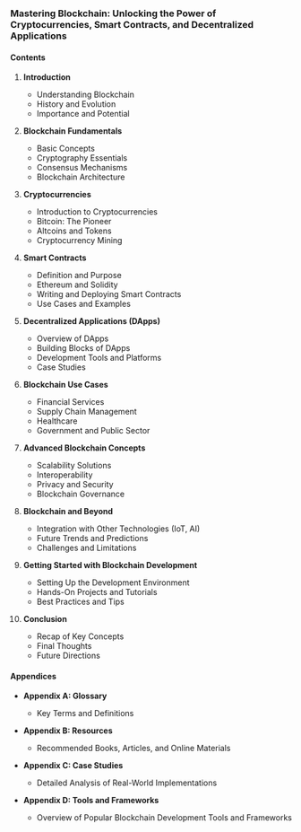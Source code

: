 ### Mastering Blockchain: Unlocking the Power of Cryptocurrencies, Smart Contracts, and Decentralized Applications

#### Contents

1. **Introduction**
   - Understanding Blockchain
   - History and Evolution
   - Importance and Potential

2. **Blockchain Fundamentals**
   - Basic Concepts
   - Cryptography Essentials
   - Consensus Mechanisms
   - Blockchain Architecture

3. **Cryptocurrencies**
   - Introduction to Cryptocurrencies
   - Bitcoin: The Pioneer
   - Altcoins and Tokens
   - Cryptocurrency Mining

4. **Smart Contracts**
   - Definition and Purpose
   - Ethereum and Solidity
   - Writing and Deploying Smart Contracts
   - Use Cases and Examples

5. **Decentralized Applications (DApps)**
   - Overview of DApps
   - Building Blocks of DApps
   - Development Tools and Platforms
   - Case Studies

6. **Blockchain Use Cases**
   - Financial Services
   - Supply Chain Management
   - Healthcare
   - Government and Public Sector

7. **Advanced Blockchain Concepts**
   - Scalability Solutions
   - Interoperability
   - Privacy and Security
   - Blockchain Governance

8. **Blockchain and Beyond**
   - Integration with Other Technologies (IoT, AI)
   - Future Trends and Predictions
   - Challenges and Limitations

9. **Getting Started with Blockchain Development**
   - Setting Up the Development Environment
   - Hands-On Projects and Tutorials
   - Best Practices and Tips

10. **Conclusion**
    - Recap of Key Concepts
    - Final Thoughts
    - Future Directions

#### Appendices
- **Appendix A: Glossary**
  - Key Terms and Definitions

- **Appendix B: Resources**
  - Recommended Books, Articles, and Online Materials

- **Appendix C: Case Studies**
  - Detailed Analysis of Real-World Implementations

- **Appendix D: Tools and Frameworks**
  - Overview of Popular Blockchain Development Tools and Frameworks